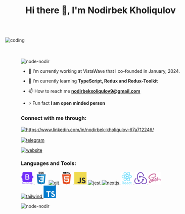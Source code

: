 <h1 align="center">Hi there 👋, I'm Nodirbek Kholiqulov</h1>
<img align="right" alt="coding" style="margin:50px;" width="550" src="https://miro.medium.com/max/1360/0*7Q3yvSIv_t0ioJ-Z.gif">

<p align="left"> <img src="https://komarev.com/ghpvc/?username=node-nodir&label=Profile%20views&color=0e75b6&style=flat" alt="node-nodir" /> </p>

- 🔭 I’m currently working at VistaWave that I co-founded in January, 2024.

- 🌱 I’m currently learning **TypeScript, Redux and Redux-Toolkit**

- 📫 How to reach me **nodirbekxoliqulov9@gmail.com**

- ⚡ Fun fact **I am open minded person**

<h3 align="left">Connect with me through:</h3>
<p align="left">
<a href="https://linkedin.com/in/https://www.linkedin.com/in/nodirbek-kholiqulov-67a712246/" target="blank"><img align="center" src="https://raw.githubusercontent.com/rahuldkjain/github-profile-readme-generator/master/src/images/icons/Social/linked-in-alt.svg" alt="https://www.linkedin.com/in/nodirbek-kholiqulov-67a712246/" height="30" width="40" /></a>
</p>
<p align="left">
<a href="https://t.me/khn_dev" target="blank"><img align="center" src="https://cdn-icons-png.flaticon.com/512/2111/2111644.png" alt="telegram" height="30" width="40" /></a>
</p>
<p align="left">
<a href="https://linkedin.com/in/https://www.linkedin.com/in/nodirbek-kholiqulov-67a712246/" target="blank"><img align="center" src="https://cdn.pixabay.com/photo/2021/10/11/00/59/website-6699086_640.png" alt="website" height="30" width="40" /></a>
</p>

<h3 align="left">Languages and Tools:</h3>
<p align="left"> <a href="https://getbootstrap.com" target="_blank" rel="noreferrer"> <img src="https://raw.githubusercontent.com/devicons/devicon/master/icons/bootstrap/bootstrap-plain-wordmark.svg" alt="bootstrap" width="40" height="40"/> </a> <a href="https://www.w3schools.com/css/" target="_blank" rel="noreferrer"> <img src="https://raw.githubusercontent.com/devicons/devicon/master/icons/css3/css3-original-wordmark.svg" alt="css3" width="40" height="40"/> </a> <a href="https://git-scm.com/" target="_blank" rel="noreferrer"> <img src="https://www.vectorlogo.zone/logos/git-scm/git-scm-icon.svg" alt="git" width="40" height="40"/> </a> <a href="https://www.w3.org/html/" target="_blank" rel="noreferrer"> <img src="https://raw.githubusercontent.com/devicons/devicon/master/icons/html5/html5-original-wordmark.svg" alt="html5" width="40" height="40"/> </a> <a href="https://developer.mozilla.org/en-US/docs/Web/JavaScript" target="_blank" rel="noreferrer"> <img src="https://raw.githubusercontent.com/devicons/devicon/master/icons/javascript/javascript-original.svg" alt="javascript" width="40" height="40"/> </a> <a href="https://jestjs.io" target="_blank" rel="noreferrer"> <img src="https://www.vectorlogo.zone/logos/jestjsio/jestjsio-icon.svg" alt="jest" width="40" height="40"/> </a> <a href="https://nextjs.org/" target="_blank" rel="noreferrer"> <img src="https://cdn.worldvectorlogo.com/logos/nextjs-2.svg" alt="nextjs" width="40" height="40"/> </a> <a href="https://reactjs.org/" target="_blank" rel="noreferrer"> <img src="https://raw.githubusercontent.com/devicons/devicon/master/icons/react/react-original-wordmark.svg" alt="react" width="40" height="40"/> </a> <a href="https://redux.js.org" target="_blank" rel="noreferrer"> <img src="https://raw.githubusercontent.com/devicons/devicon/master/icons/redux/redux-original.svg" alt="redux" width="40" height="40"/> </a> <a href="https://sass-lang.com" target="_blank" rel="noreferrer"> <img src="https://raw.githubusercontent.com/devicons/devicon/master/icons/sass/sass-original.svg" alt="sass" width="40" height="40"/> </a> <a href="https://tailwindcss.com/" target="_blank" rel="noreferrer"> <img src="https://www.vectorlogo.zone/logos/tailwindcss/tailwindcss-icon.svg" alt="tailwind" width="40" height="40"/> </a> <a href="https://www.typescriptlang.org/" target="_blank" rel="noreferrer"> <img src="https://raw.githubusercontent.com/devicons/devicon/master/icons/typescript/typescript-original.svg" alt="typescript" width="40" height="40"/> </a> </p>

<p><img align="left" src="https://github-readme-stats.vercel.app/api/top-langs?username=node-nodir&show_icons=true&locale=en&layout=compact" alt="node-nodir" /></p>




